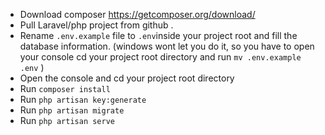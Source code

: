 - Download composer https://getcomposer.org/download/
- Pull Laravel/php project from github .
- Rename `.env.example` file to `.env`inside your project root and fill the database information.
  (windows wont let you do it, so you have to open your console cd your project root directory and run `mv .env.example .env` )
- Open the console and cd your project root directory
- Run `composer install`
- Run `php artisan key:generate` 
- Run `php artisan migrate`
- Run `php artisan serve`